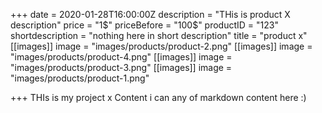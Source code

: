 +++
date = 2020-01-28T16:00:00Z
description = "THis is product X description"
price = "1$"
priceBefore = "100$"
productID = "123"
shortdescription = "nothing here in short description"
title = "product x"
[[images]]
image = "images/products/product-2.png"
[[images]]
image = "images/products/product-4.png"
[[images]]
image = "images/products/product-3.png"
[[images]]
image = "images/products/product-1.png"

+++
THIs is my project x Content i can any of markdown content here :)